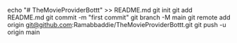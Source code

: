 echo "# TheMovieProviderBottt" >> README.md
git init
git add README.md
git commit -m "first commit"
git branch -M main
git remote add origin git@github.com:Ramabbaddie/TheMovieProviderBottt.git
git push -u origin main
